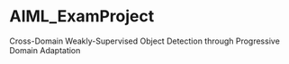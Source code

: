 # AIML_ExamProject
Cross-Domain Weakly-Supervised Object Detection through Progressive Domain Adaptation
